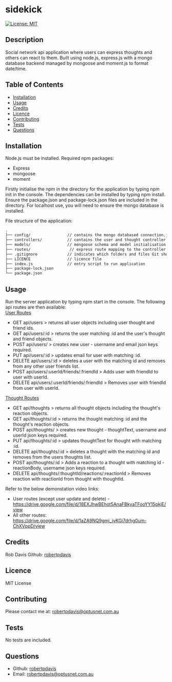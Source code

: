 # sidekick

[![License: MIT](https://img.shields.io/badge/License-MIT-yellow.svg)](https://opensource.org/licenses/MIT)

## Description
Social network api application where users can express thoughts and others can react to them. Built using node.js, express.js with a mongo database backend managed by mongoose and moment.js to format date/time.


## Table of Contents
- [Installation](#installation)
- [Usage](#usage)
- [Credits](#credits)
- [Licence](#Licence)
- [Contributing](#contributing)
- [Tests](#tests)
- [Questions](#questions)

## Installation
Node.js must be installed. Required npm packages:
* Express
* mongoose
* moment

Firstly initialise the npm in the directory for the application by typing npm init in the console. The dependencies can be installed by typing npm install. Ensure the package.json and package-lock.json files are included in the directory. For localhost use, you will need to ensure the mongo database is installed.

File structure of the application:
```md
.
├── config/                // contains the mongo databased connection.js file
├── controllers/           // contains the user and thought controller functions for the routes
├── models/                // mongoose schema and model initialisation for the mongo database
├── routes/                 // express route mapping to the controller functions
├── .gitignore             // indicates which folders and files Git should ignore
├── LICENCE                // licence file
├── index.js               // entry script to run application
├── package-lock.json      
└── package.json           
```

## Usage
Run the server application by typing npm start in the console. The following api routes are then available:<br>
<ins>User Routes<ins>
- GET api/users > returns all user objects including user thought and friend ids.
- GET api/users/:id > returns the user matching :id and the user's thought and friend objects.
- POST api/users/ > creates new user - username and email json keys required.
- PUT api/users/:id > updates email for user with matching :id.
- DELETE api/users/:id > deletes a user with the matching id and removes from any other user friends list.
- POST api/users/:userId/friends/:friendId > Adds user with friendId to user with userId.
- DELETE api/users/:userId/friends/:friendId > Removes user with friendId from user with userId.

<ins>Thought Routes<ins>
- GET api/thoughts > returns all thought objects including the thought's reaction objects.
- GET api/thoughts/:id > returns the thought matching :id and the thought's reaction objects.
- POST api/thoughts/ > creates new thought - thoughtText, username and userId json keys required.
- PUT api/thoughts/:id > updates thoughtText for thought with matching :id.
- DELETE api/thoughts/:id > deletes a thought with the matching id and removes from the users thoughts list.
- POST api/thoughts/:id > Adds a reaction to a thought with matching id - reactionBody, username json keys required.
- DELETE api/thoughts/:thoughtId/reactions/:reactionId > Removes reaction with reactionId from thought with thoughtId.

Refer to the below demonstation video links:
* User routes (except user update and delete) - https://drive.google.com/file/d/18EXJhwBEhot5AnaFBkyaTFooYY15pkjE/view
* All other routes: https://drive.google.com/file/d/1aZA9NQ9gmj_jyKGi7drhg0um-ChXVppD/view


## Credits
Rob Davis Github: [robertpdavis](https://github.com/robertpdavis)

## Licence
MIT License

## Contributing
Please contact me at: robertpdavis@optusnet.com.au

## Tests
No tests are included.

## Questions
* Github: [robertpdavis](https://github.com/robertpdavis)
* Email: robertpdavis@optusnet.com.au
